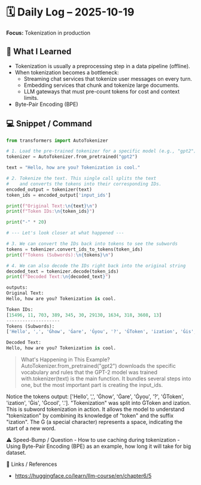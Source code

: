 # 🗓️ Daily Log – 2025-10-19

**Focus:** Tokenization in production

## 🧠 What I Learned
- Tokenization is usually a preprocessing step in a data pipeline (offline).
- When tokenization becomes a bottleneck:
    - Streaming chat services that tokenize user messages on every turn.
    - Embedding services that chunk and tokenize large documents.
    - LLM gateways that must pre-count tokens for cost and context limits.
- Byte-Pair Encoding (BPE)

## 💻 Snippet / Command
```py
from transformers import AutoTokenizer

# 1. Load the pre-trained tokenizer for a specific model (e.g., "gpt2")
tokenizer = AutoTokenizer.from_pretrained("gpt2")

text = "Hello, how are you? Tokenization is cool."

# 2. Tokenize the text. This single call splits the text
#    and converts the tokens into their corresponding IDs.
encoded_output = tokenizer(text)
token_ids = encoded_output['input_ids']

print(f"Original Text:\n{text}\n")
print(f"Token IDs:\n{token_ids}")

print("-" * 20)

# --- Let's look closer at what happened ---

# 3. We can convert the IDs back into tokens to see the subwords
tokens = tokenizer.convert_ids_to_tokens(token_ids)
print(f"Tokens (Subwords):\n{tokens}\n")

# 4. We can also decode the IDs right back into the original string
decoded_text = tokenizer.decode(token_ids)
print(f"Decoded Text:\n{decoded_text}")

outputs:
Original Text:
Hello, how are you? Tokenization is cool.

Token IDs:
[15496, 11, 703, 389, 345, 30, 29130, 1634, 318, 3608, 13]
--------------------
Tokens (Subwords):
['Hello', ',', 'Ġhow', 'Ġare', 'Ġyou', '?', 'ĠToken', 'ization', 'Ġis', 'Ġcool', '.']

Decoded Text:
Hello, how are you? Tokenization is cool.
```
> What's Happening in This Example?
AutoTokenizer.from_pretrained("gpt2") downloads the specific vocabulary and rules that the GPT-2 model was trained with.tokenizer(text) is the main function. It bundles several steps into one, but the most important part is creating the input_ids.

Notice the tokens output: ['Hello', ',', 'Ġhow', 'Ġare', 'Ġyou', '?', 'ĠToken', 'ization', 'Ġis', 'Ġcool', '.'].
"Tokenization" was split into ĠToken and ization. This is subword tokenization in action. It allows the model to understand "tokenization" by combining its knowledge of "token" and the suffix "ization".
The Ġ (a special character) represents a space, indicating the start of a new word.


⚠️ Speed-Bump / Question
	- How to use caching during tokenization
    - Using Byte-Pair Encoding (BPE) as an example, how long it will take for big dataset.

🔗 Links / References
- https://huggingface.co/learn/llm-course/en/chapter6/5